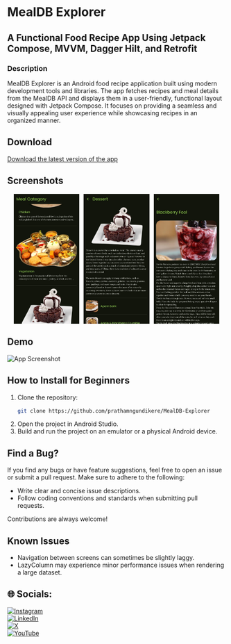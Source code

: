 
# MealDB Explorer

## A Functional Food Recipe App Using Jetpack Compose, MVVM, Dagger Hilt, and Retrofit

### Description

MealDB Explorer is an Android food recipe application built using modern development tools and libraries. The app fetches recipes and meal details from the MealDB API and displays them in a user-friendly, functional layout designed with Jetpack Compose. It focuses on providing a seamless and visually appealing user experience while showcasing recipes in an organized manner.

## Download

[Download the latest version of the app](https://github.com/prathamngundikere/MealDB-Explorer/releases/latest)

## Screenshots

<div style="display: flex; flex-direction: row; flex-wrap: wrap; justify-content: center; gap: 10px">
<img src="https://raw.githubusercontent.com/prathamngundikere/MealDB-Explorer/refs/heads/master/resources/CategoryScreen.jpeg" alt="screenshot" width="30%">
<img src="https://raw.githubusercontent.com/prathamngundikere/MealDB-Explorer/refs/heads/master/resources/RecipeListScreen.jpeg" alt="screenshot" width="30%">
<img src="https://github.com/prathamngundikere/MealDB-Explorer/blob/master/resources/RecipeDescriptionScreen.jpeg" alt="screenshot" width="30%">
</div>

## Demo

![App Screenshot](https://github.com/prathamngundikere/MealDB-Explorer/blob/master/resources/demo.gif)

## How to Install for Beginners

1. Clone the repository:
   ```bash
   git clone https://github.com/prathamngundikere/MealDB-Explorer
   ```
2. Open the project in Android Studio.
3. Build and run the project on an emulator or a physical Android device.

## Find a Bug?

If you find any bugs or have feature suggestions, feel free to open an issue or submit a pull request. Make sure to adhere to the following:
- Write clear and concise issue descriptions.
- Follow coding conventions and standards when submitting pull requests.

Contributions are always welcome!

## Known Issues
- Navigation between screens can sometimes be slightly laggy.
- LazyColumn may experience minor performance issues when rendering a large dataset.

## 🌐 Socials:
[![Instagram](https://img.shields.io/badge/Instagram-%23E4405F.svg?logo=Instagram&logoColor=white)](https://instagram.com/https://www.instagram.com/prathamngundikere?igsh=Z3E5ZTNxOGxoZ28=)  
[![LinkedIn](https://img.shields.io/badge/LinkedIn-%230077B5.svg?logo=linkedin&logoColor=white)](https://linkedin.com/in/https://www.linkedin.com/in/prathamngundikere/)  
[![X](https://img.shields.io/badge/X-black.svg?logo=X&logoColor=white)](https://x.com/https://x.com/prathamng?t=IN1JcGFCc-4PWQkFSTKiOA&s=09)  
[![YouTube](https://img.shields.io/badge/YouTube-%23FF0000.svg?logo=YouTube&logoColor=white)](https://youtube.com/@https://youtube.com/@prathamngundikere?si=X5CQBQyWeVeNP8aV) 
